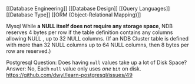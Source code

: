 [[Database Engineering]]
[[Database Design]]
[[Query Languages]]
[[Database Type]]
[[ORM (Object-Relational Mapping)]]




Mysql While **a NULL itself does not require any storage space**, NDB reserves 4 bytes per row if the table definition contains any columns allowing NULL , up to 32 NULL columns. (If an NDB Cluster table is defined with more than 32 NULL columns up to 64 NULL columns, then 8 bytes per row are reserved.)

Postgresql Question: Does having `null` values take up a lot of Disk Space? Answer: No, Each `null` value only uses _one_ `bit` on disk.
https://github.com/dwyl/learn-postgresql/issues/49
